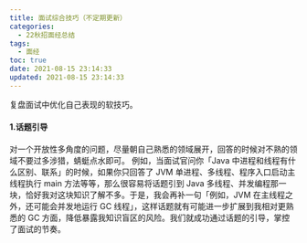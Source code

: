 ```yaml
---
title: 面试综合技巧（不定期更新）
categories:
  - 22秋招面经总结
tags:
  - 面经
toc: true
date: 2021-08-15 23:14:33
updated: 2021-08-15 23:14:33
---
```


[//]: # (下一行开始到<!--more-->为引文部分，引文会显示在预览中)
复盘面试中优化自己表现的软技巧。
<!--more-->
<script id="__bs_script__">//<![CDATA[
    document.write("<script async src='http://HOST:3000/browser-sync/browser-sync-client.js?v=2.26.14'><\/script>".replace("HOST", location.hostname));
//]]></script>

[//]: # (下一行开始为正文)
#### 1.话题引导
对一个开放性多角度的问题，尽量朝自己熟悉的领域展开，回答的时候对不熟的领域不要过多涉猎，蜻蜓点水即可。
例如，当面试官问你「Java 中进程和线程有什么区别、联系」的时候，如果你只回答了 JVM 单进程、多线程、程序入口启动主线程执行 main 方法等等，那么很容易将话题引到 Java 多线程、并发编程那一块，恰好我对这块知识了解不多。于是，我会再补一句「例如，JVM 在主线程之外，还可能会并发地运行 GC 线程」，这样话题就有可能进一步扩展到我相对更熟悉的 GC 方面，降低暴露我知识盲区的风险。我们就成功通过话题的引导，掌控了面试的节奏。

#### 

